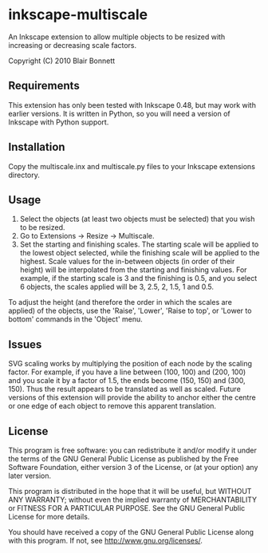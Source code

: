 inkscape-multiscale
===================

An Inkscape extension to allow multiple objects to be resized with
increasing or decreasing scale factors.

Copyright (C) 2010 Blair Bonnett

Requirements
------------

This extension has only been tested with Inkscape 0.48, but may work
with earlier versions. It is written in Python, so you will need a
version of Inkscape with Python support.

Installation
------------

Copy the multiscale.inx and multiscale.py files to your Inkscape
extensions directory.

Usage
-----

1. Select the objects (at least two objects must be selected) that
   you wish to be resized.
2. Go to Extensions -> Resize -> Multiscale.
3. Set the starting and finishing scales. The starting scale will be
   applied to the lowest object selected, while the finishing scale
   will be applied to the highest. Scale values for the in-between
   objects (in order of their height) will be interpolated from the
   starting and finishing values. For example, if the starting scale
   is 3 and the finishing is 0.5, and you select 6 objects, the scales
   applied will be 3, 2.5, 2, 1.5, 1 and 0.5.

To adjust the height (and therefore the order in which the scales are
applied) of the objects, use the 'Raise', 'Lower', 'Raise to top', or
'Lower to bottom' commands in the 'Object' menu.

Issues
------

SVG scaling works by multiplying the position of each node by the scaling
factor. For example, if you have a line between (100, 100) and (200, 100)
and you scale it by a factor of 1.5, the ends become (150, 150) and
(300, 150). Thus the result appears to be translated as well as scaled.
Future versions of this extension will provide the ability to anchor
either the centre or one edge of each object to remove this apparent
translation.

License
-------

This program is free software: you can redistribute it and/or modify
it under the terms of the GNU General Public License as published by
the Free Software Foundation, either version 3 of the License, or
(at your option) any later version.

This program is distributed in the hope that it will be useful,
but WITHOUT ANY WARRANTY; without even the implied warranty of
MERCHANTABILITY or FITNESS FOR A PARTICULAR PURPOSE.  See the
GNU General Public License for more details.

You should have received a copy of the GNU General Public License
along with this program.  If not, see <http://www.gnu.org/licenses/>.
